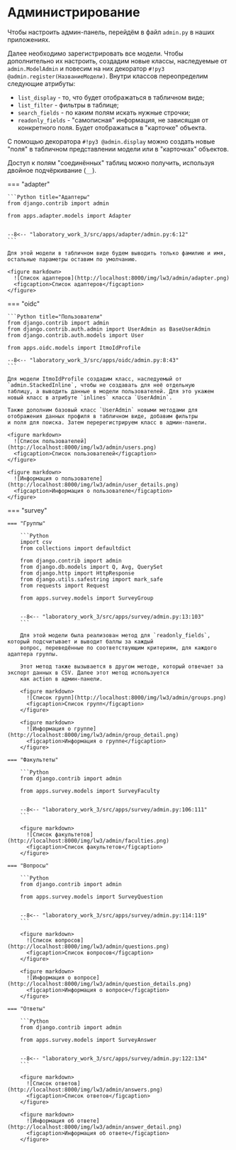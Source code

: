 # Администрирование

Чтобы настроить админ-панель, перейдём в файл `admin.py` в наших приложениях.

Далее необходимо зарегистрировать все модели. Чтобы дополнительно их настроить, создадим новые классы, наследуемые от 
`admin.ModelAdmin` и повесим на них декоратор `#!py3 @admin.register(НазваниеМодели)`. Внутри классов переопределим следующие атрибуты:

- `list_display` - то, что будет отображаться в табличном виде;
- `list_filter` - фильтры в таблице;
- `search_fields` - по каким полям искать нужные строчки;
- `readonly_fields` - "самописная" информация, не зависящая от конкретного поля. Будет отображаться в "карточке" объекта.

С помощью декоратора `#!py3 @admin.display` можно создать новые "поля" в табличном представлении модели или в "карточках" объектов.

Доступ к полям "соединённых" таблиц можно получить, используя двойное подчёркивание (`__`).

=== "adapter"

    ```Python title="Адаптеры"
    from django.contrib import admin

    from apps.adapter.models import Adapter


    --8<-- "laboratory_work_3/src/apps/adapter/admin.py:6:12"
    ```

    Для этой модели в табличном виде будем выводить только фамилию и имя, остальные параметры оставим по умолчанию.

    <figure markdown>
      ![Список адаптеров](http://localhost:8000/img/lw3/admin/adapter.png)
      <figcaption>Список адаптеров</figcaption>
    </figure>

=== "oidc"

    ```Python title="Пользователи"
    from django.contrib import admin
    from django.contrib.auth.admin import UserAdmin as BaseUserAdmin
    from django.contrib.auth.models import User
    
    from apps.oidc.models import ItmoIdProfile

    --8<-- "laboratory_work_3/src/apps/oidc/admin.py:8:43"
    ```

    Для модели ItmoIdProfile создадим класс, наследуемый от `admin.StackedInline`, чтобы не создавать для неё отдельную 
    таблицу, а выводить данные в модели пользователей. Для это укажем новый класс в атрибуте `inlines` класса `UserAdmin`.
    
    Также дополним базовый класс `UserAdmin` новыми методами для отображения данных профиля в табличном виде, добавим фильтры 
    и поля для поиска. Затем перерегистрируем класс в админ-панели.

    <figure markdown>
      ![Список пользователей](http://localhost:8000/img/lw3/admin/users.png)
      <figcaption>Список пользователей</figcaption>
    </figure>

    <figure markdown>
      ![Информация о пользователе](http://localhost:8000/img/lw3/admin/user_details.png)
      <figcaption>Информация о пользователе</figcaption>
    </figure>

=== "survey"

    === "Группы"
    
        ```Python
        import csv
        from collections import defaultdict
        
        from django.contrib import admin
        from django.db.models import Q, Avg, QuerySet
        from django.http import HttpResponse
        from django.utils.safestring import mark_safe
        from requests import Request
        
        from apps.survey.models import SurveyGroup
    
    
        --8<-- "laboratory_work_3/src/apps/survey/admin.py:13:103"
        ```

        Для этой модели была реализован метод для `readonly_fields`, который подсчитывает и выводит баллы за каждый 
        вопрос, переведённые по соответствующим критериям, для каждого адаптера группы.

        Этот метод также вызывается в другом методе, который отвечает за экспорт данных в CSV. Далее этот метод используется 
        как action в админ-панели.
    
        <figure markdown>
          ![Список групп](http://localhost:8000/img/lw3/admin/groups.png)
          <figcaption>Список групп</figcaption>
        </figure>

        <figure markdown>
          ![Информация о группе](http://localhost:8000/img/lw3/admin/group_detail.png)
          <figcaption>Информация о группе</figcaption>
        </figure>
    
    === "Факультеты"
    
        ```Python
        from django.contrib import admin
        
        from apps.survey.models import SurveyFaculty
    
    
        --8<-- "laboratory_work_3/src/apps/survey/admin.py:106:111"
        ```
    
        <figure markdown>
          ![Список факультетов](http://localhost:8000/img/lw3/admin/faculties.png)
          <figcaption>Список факультетов</figcaption>
        </figure>    

    === "Вопросы"
    
        ```Python
        from django.contrib import admin
        
        from apps.survey.models import SurveyQuestion
    
    
        --8<-- "laboratory_work_3/src/apps/survey/admin.py:114:119"
        ```
    
        <figure markdown>
          ![Список вопросов](http://localhost:8000/img/lw3/admin/questions.png)
          <figcaption>Список вопросов</figcaption>
        </figure>    

        <figure markdown>
          ![Информация о вопросе](http://localhost:8000/img/lw3/admin/question_details.png)
          <figcaption>Информация о вопросе</figcaption>
        </figure>    

    === "Ответы"
    
        ```Python
        from django.contrib import admin
        
        from apps.survey.models import SurveyAnswer
    
    
        --8<-- "laboratory_work_3/src/apps/survey/admin.py:122:134"
        ```
    
        <figure markdown>
          ![Список ответов](http://localhost:8000/img/lw3/admin/answers.png)
          <figcaption>Список ответов</figcaption>
        </figure>    

        <figure markdown>
          ![Информация об ответе](http://localhost:8000/img/lw3/admin/answer_detail.png)
          <figcaption>Информация об ответе</figcaption>
        </figure>    